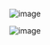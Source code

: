 ![image](https://user-images.githubusercontent.com/90478530/160290904-8141c5cc-b86d-464f-adfc-a76b12b2c6c4.png)

![image](https://user-images.githubusercontent.com/90478530/160290921-27828127-815f-4e96-ab00-f78fddfa83c4.png)
